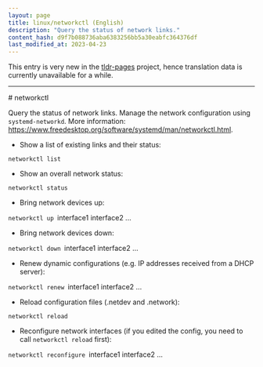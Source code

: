 ```yaml
---
layout: page
title: linux/networkctl (English)
description: "Query the status of network links."
content_hash: d9f7b088736aba6383256bb5a30eabfc364376df
last_modified_at: 2023-04-23
---
```


This entry is very new in the [tldr-pages](https://github.com/tldr-pages/tldr) project, hence translation data is currently unavailable for a while.

<hr># networkctl

Query the status of network links.
Manage the network configuration using `systemd-networkd`.
More information: <https://www.freedesktop.org/software/systemd/man/networkctl.html>.

- Show a list of existing links and their status:

`networkctl list`

- Show an overall network status:

`networkctl status`

- Bring network devices up:

`networkctl up `<span class="tldr-var badge badge-pill bg-dark-lm bg-white-dm text-white-lm text-dark-dm font-weight-bold">interface1 interface2 ...</span>

- Bring network devices down:

`networkctl down `<span class="tldr-var badge badge-pill bg-dark-lm bg-white-dm text-white-lm text-dark-dm font-weight-bold">interface1 interface2 ...</span>

- Renew dynamic configurations (e.g. IP addresses received from a DHCP server):

`networkctl renew `<span class="tldr-var badge badge-pill bg-dark-lm bg-white-dm text-white-lm text-dark-dm font-weight-bold">interface1 interface2 ...</span>

- Reload configuration files (.netdev and .network):

`networkctl reload`

- Reconfigure network interfaces (if you edited the config, you need to call `networkctl reload` first):

`networkctl reconfigure `<span class="tldr-var badge badge-pill bg-dark-lm bg-white-dm text-white-lm text-dark-dm font-weight-bold">interface1 interface2 ...</span>
